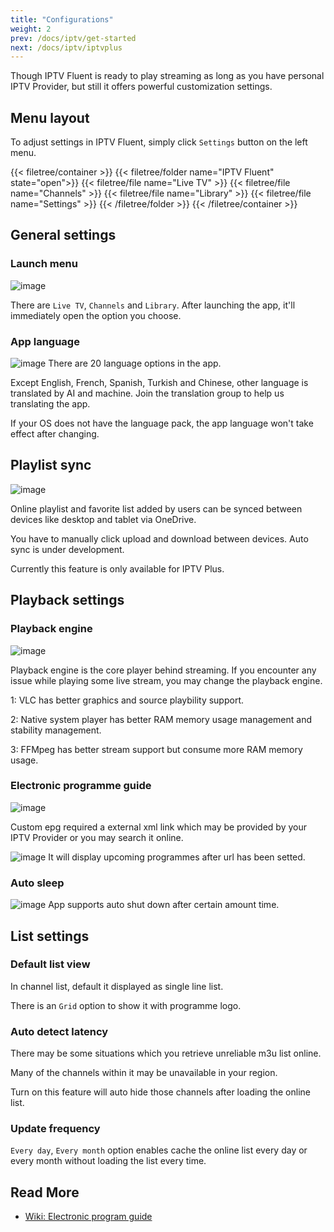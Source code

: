 ```yaml
---
title: "Configurations"
weight: 2
prev: /docs/iptv/get-started
next: /docs/iptv/iptvplus
---
```


Though IPTV Fluent is ready to play streaming as long as you have personal IPTV Provider, but still it offers powerful customization settings.

<!--more-->
## Menu layout

To adjust settings in IPTV Fluent, simply click `Settings` button on the left menu.

{{< filetree/container >}}
  {{< filetree/folder name="IPTV Fluent" state="open">}}
      {{< filetree/file name="Live TV" >}}
      {{< filetree/file name="Channels" >}}
      {{< filetree/file name="Library" >}}
      {{< filetree/file name="Settings" >}}
  {{< /filetree/folder >}}
{{< /filetree/container >}}

## General settings

### Launch menu

![image](https://od.lk/s/200607426_u0Sx5/launchmenu.png)

There are `Live TV`, `Channels` and `Library`. After launching the app, it'll immediately open the option you choose.

### App language

![image](https://od.lk/s/200607851_yegn7/language.png)
There are 20 language options in the app.

Except English, French, Spanish, Turkish and Chinese, other language is translated by AI and machine. Join the translation group to help us translating the app.

If your OS does not have the language pack, the app language won't take effect after changing.

## Playlist sync

![image](https://od.lk/s/200608026_n1oNA/sync.png)

Online playlist and favorite list added by users can be synced between devices like desktop and tablet via OneDrive.

You have to manually click upload and download between devices. Auto sync is under development.

Currently this feature is only available for IPTV Plus.

## Playback settings

### Playback engine

![image](https://od.lk/s/200609031_t4bhu/playbackengine.png)

Playback engine is the core player behind streaming. If you encounter any issue while playing some live stream, you may change the playback engine.

1: VLC has better graphics and source playbility support.

2: Native system player has better RAM memory usage management and stability management.

3: FFMpeg has better stream support but consume more RAM memory usage.

### Electronic programme guide

![image](https://od.lk/s/200611282_LCp8I/EPG.png)

Custom epg required a external xml link which may be provided by your IPTV Provider or you may search it online.

![image](https://od.lk/s/200612577_CWt9Q/epg2.png)
It will display upcoming programmes after url has been setted.

### Auto sleep

![image](https://od.lk/s/200612991_jD6Gx/autosleep.png)
App supports auto shut down after certain amount time.

## List settings

### Default list view

In channel list, default it displayed as single line list.

There is an `Grid` option to show it with programme logo.

### Auto detect latency

There may be some situations which you retrieve unreliable m3u list online.

Many of the channels within it may be unavailable in your region.

Turn on this feature will auto hide those channels after loading the online list.

### Update frequency

`Every day`, `Every month` option enables cache the online list every day or every month without loading the list every time.

## Read More

- [Wiki: Electronic program guide](https://en.wikipedia.org/wiki/Electronic_program_guide)